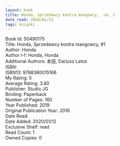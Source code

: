 ```yaml
---
layout: book
title: Honda, Sprzedawcy kontra mangowcy,  no. 1
date_read: 2020/01/12
tags: książki
---
```


Book Id: 50490175<br />
Title: Honda, Sprzedawcy kontra mangowcy, #1<br />
Author: Honda<br />
Author l-f: Honda, Honda<br />
Additional Authors: 本田, Dariusz Latoś<br />
ISBN: <br />
ISBN13: 9788380015166<br />
My Rating: 5<br />
Average Rating: 3.80<br />
Publisher: Studio JG<br />
Binding: Paperback<br />
Number of Pages: 160<br />
Year Published: 2019<br />
Original Publication Year: 2016<br />
Date Read: <br />
Date Added: 2020/01/12<br />
Exclusive Shelf: read<br />
Read Count: 1<br />
Owned Copies: 0<br />


